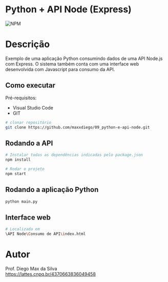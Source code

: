 # Python + API Node (Express)
![NPM](https://img.shields.io/npm/l/react)

# Descrição

Exemplo de uma aplicação Python consumindo dados de uma API Node.js com Express. O sistema também conta com uma interface web desenvolvida com Javascript para consumo da API.

## Como executar

Pré-requisitos: 
- Visual Studio Code
- GIT

```bash
# clonar repositório
git clone https://github.com/maxxdiego/09_python-e-api-node.git

```

## Rodando a API

```bash
# Instalar todas as dependências indicadas pelo package.json
npm install

```

```bash
# Rodar o projeto
npm start

```

## Rodando a aplicação Python

```bash
python main.py

```

## Interface web
```bash
# Localizada em
\API Node\Consumo de API\index.html

```

# Autor

Prof. Diego Max da Silva<br>
https://lattes.cnpq.br/4370663836049458
